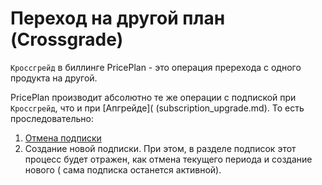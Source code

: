 # Переход на другой план (Crossgrade)

`Кроссгрейд` в биллинге PricePlan - это операция пререхода с одного продукта на другой. 

PricePlan производит абсолютно те же операции с подпиской при `Кроссгрейд`, что и при [Апгрейде]( (subscription_upgrade.md). То есть проследовательно:

1. [Отмена подписки](subscription_cancellation.md) 
2. Создание новой подписки.
При этом, в разделе подписок этот процесс будет отражен, как отмена текущего периода и создание нового ( сама подписка останется активной). 
